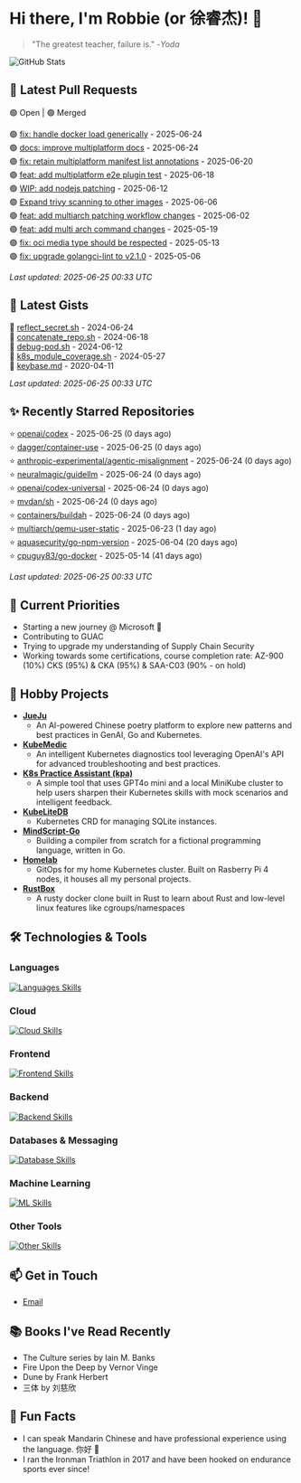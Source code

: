 # Hi there, I'm Robbie (or 徐睿杰)! 👋

> "The greatest teacher, failure is." -_Yoda_

![GitHub Stats](https://github-readme-stats.vercel.app/api?username=robert-cronin&show_icons=true&theme=radical)

<!-- START_SECTION:prs -->
## 🔄 Latest Pull Requests

🟢 Open | 🟣 Merged

🟢 [fix: handle docker load generically](https://github.com/project-copacetic/copacetic/pull/1059) - 2025-06-24<br>
🟢 [docs: improve multiplatform docs](https://github.com/project-copacetic/copacetic/pull/1129) - 2025-06-24<br>
🟢 [fix: retain multiplatform manifest list annotations](https://github.com/project-copacetic/copacetic/pull/1120) - 2025-06-20<br>
🟣 [feat: add multiplatform e2e plugin test](https://github.com/project-copacetic/copacetic/pull/1114) - 2025-06-18<br>
🟢 [WIP: add nodejs patching](https://github.com/project-copacetic/copacetic/pull/1090) - 2025-06-12<br>
🟢 [Expand trivy scanning to other images](https://github.com/kaito-project/kaito/pull/1161) - 2025-06-06<br>
🟣 [feat: add multiarch patching workflow changes](https://github.com/project-copacetic/copacetic/pull/1067) - 2025-06-02<br>
🟣 [feat: add multi arch command changes](https://github.com/project-copacetic/copacetic/pull/1009) - 2025-05-19<br>
🟣 [fix: oci media type should be respected](https://github.com/project-copacetic/copacetic/pull/949) - 2025-05-13<br>
🟣 [fix: upgrade golangci-lint to v2.1.0](https://github.com/project-copacetic/copacetic/pull/1045) - 2025-05-06<br>

*Last updated: 2025-06-25 00:33 UTC*<!-- END_SECTION:prs -->

<!-- START_SECTION:gists -->
## 📜 Latest Gists

📜 [reflect_secret.sh](https://gist.github.com/robert-cronin/c4df6777ba61bacd45a4bd67b5ea5b34) - 2024-06-24<br>
📜 [concatenate_repo.sh](https://gist.github.com/robert-cronin/02215e61893d6616fc0d269e829b50ed) - 2024-06-18<br>
📜 [debug-pod.sh](https://gist.github.com/robert-cronin/0a76a112fe444bccd50cb7ac56e8b1b5) - 2024-06-12<br>
📜 [k8s_module_coverage.sh](https://gist.github.com/robert-cronin/150e3044b916ebe597478b1294f97da8) - 2024-05-27<br>
📜 [keybase.md](https://gist.github.com/robert-cronin/a8474252ac7483f7c1de43dd8a7308e3) - 2020-04-11<br>

*Last updated: 2025-06-25 00:33 UTC*<!-- END_SECTION:gists -->

<!-- START_SECTION:starred -->
## ✨ Recently Starred Repositories

⭐ [openai/codex](https://github.com/openai/codex) - 2025-06-25 (0 days ago)<br>
⭐ [dagger/container-use](https://github.com/dagger/container-use) - 2025-06-25 (0 days ago)<br>
⭐ [anthropic-experimental/agentic-misalignment](https://github.com/anthropic-experimental/agentic-misalignment) - 2025-06-24 (0 days ago)<br>
⭐ [neuralmagic/guidellm](https://github.com/neuralmagic/guidellm) - 2025-06-24 (0 days ago)<br>
⭐ [openai/codex-universal](https://github.com/openai/codex-universal) - 2025-06-24 (0 days ago)<br>
⭐ [mvdan/sh](https://github.com/mvdan/sh) - 2025-06-24 (0 days ago)<br>
⭐ [containers/buildah](https://github.com/containers/buildah) - 2025-06-24 (0 days ago)<br>
⭐ [multiarch/qemu-user-static](https://github.com/multiarch/qemu-user-static) - 2025-06-23 (1 day ago)<br>
⭐ [aquasecurity/go-npm-version](https://github.com/aquasecurity/go-npm-version) - 2025-06-04 (20 days ago)<br>
⭐ [cpuguy83/go-docker](https://github.com/cpuguy83/go-docker) - 2025-05-14 (41 days ago)<br>

*Last updated: 2025-06-25 00:33 UTC*<!-- END_SECTION:starred -->

## 🔭 Current Priorities

- Starting a new journey @ Microsoft 🚀
- Contributing to GUAC
- Trying to upgrade my understanding of Supply Chain Security
- Working towards some certifications, course completion rate: AZ-900 (10%) CKS (95%) & CKA (95%) & SAA-C03 (90% - on hold)

## 🚀 Hobby Projects

- [**JueJu**](https://github.com/robert-cronin/jueju)
  - An AI-powered Chinese poetry platform to explore new patterns and best practices in GenAI, Go and Kubernetes.
- [**KubeMedic**](https://github.com/robert-cronin/kubemedic)
  - An intelligent Kubernetes diagnostics tool leveraging OpenAI's API for advanced troubleshooting and best practices.
- [**K8s Practice Assistant (kpa)**](https://github.com/robert-cronin/kpa)
  - A simple tool that uses GPT4o mini and a local MiniKube cluster to help users sharpen their Kubernetes skills with mock scenarios and intelligent feedback.
- [**KubeLiteDB**](https://github.com/robert-cronin/KubeLiteDB)
  - Kubernetes CRD for managing SQLite instances.
- [**MindScript-Go**](https://github.com/robert-cronin/mindscript-go)
  - Building a compiler from scratch for a fictional programming language, written in Go.
- [**Homelab**](https://github.com/robert-cronin/homelab)
  - GitOps for my home Kubernetes cluster. Built on Rasberry Pi 4 nodes, it houses all my personal projects.
- [**RustBox**](https://github.com/robert-cronin/rust-box)
  - A rusty docker clone built in Rust to learn about Rust and low-level linux features like cgroups/namespaces

## 🛠️ Technologies & Tools

### Languages

[![Languages Skills](https://skillicons.dev/icons?i=go,typescript,python,bash)](https://skillicons.dev)

### Cloud

[![Cloud Skills](https://skillicons.dev/icons?i=kubernetes,aws,linux,terraform,githubactions,jenkins)](https://skillicons.dev)

### Frontend

[![Frontend Skills](https://skillicons.dev/icons?i=mui,react,redux,figma,styledcomponents,nextjs,vite,css,html,ts)](https://skillicons.dev)

### Backend

[![Backend Skills](https://skillicons.dev/icons?i=nodejs,fastapi,express,postgres,python)](https://skillicons.dev)

### Databases & Messaging

[![Database Skills](https://skillicons.dev/icons?i=mongodb,postgresql,mysql,redis,rabbitmq,kafka)](https://skillicons.dev)

### Machine Learning

[![ML Skills](https://skillicons.dev/icons?i=tensorflow,elasticsearch,pytorch,opencv)](https://skillicons.dev)

### Other Tools

[![Other Skills](https://skillicons.dev/icons?i=vscode,git,docker,jest,cypress,grafana,prometheus,bash)](https://skillicons.dev)

## 📫 Get in Touch

- [Email](mailto:robert.cronin@uqconnect.edu.au)

## 📚 Books I've Read Recently

- The Culture series by Iain M. Banks
- Fire Upon the Deep by Vernor Vinge
- Dune by Frank Herbert
- 三体 by 刘慈欣

## 🌟 Fun Facts

- I can speak Mandarin Chinese and have professional experience using the language. 你好 👋
- I ran the Ironman Triathlon in 2017 and have been hooked on endurance sports ever since!
